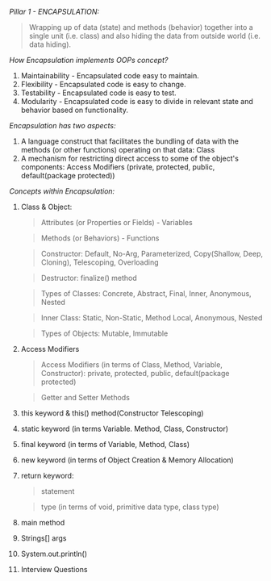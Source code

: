 *Pillar 1 - ENCAPSULATION:*
>Wrapping up of data (state) and methods (behavior) together into a single unit (i.e. class) and also hiding the data from outside world (i.e. data hiding).

_How Encapsulation implements OOPs concept?_
1. Maintainability - Encapsulated code easy to maintain.
2. Flexibility - Encapsulated code is easy to change.
3. Testability - Encapsulated code is easy to test.
4. Modularity - Encapsulated code is easy to divide in relevant state and behavior based on functionality.

_Encapsulation has two aspects:_
1. A language construct that facilitates the bundling of data with the methods (or other functions) operating on that data: Class
2. A mechanism for restricting direct access to some of the object's components: Access Modifiers (private, protected, public, default(package protected))

*Concepts within Encapsulation:*
1. Class & Object:

    > Attributes (or Properties or Fields) - Variables

    > Methods (or Behaviors) - Functions 

    > Constructor: Default, No-Arg, Parameterized, Copy(Shallow, Deep, Cloning), Telescoping, Overloading 

    > Destructor: finalize() method 

    > Types of Classes: Concrete, Abstract, Final, Inner, Anonymous, Nested

    > Inner Class: Static, Non-Static, Method Local, Anonymous, Nested

    > Types of Objects: Mutable, Immutable

2. Access Modifiers
   
    > Access Modifiers (in terms of Class, Method, Variable, Constructor): private, protected, public, default(package protected)
   
    > Getter and Setter Methods
3. this keyword & this() method(Constructor Telescoping)
4. static keyword (in terms Variable. Method, Class, Constructor)
5. final keyword (in terms of Variable, Method, Class)
6. new keyword (in terms of Object Creation & Memory Allocation)
7. return keyword: 

    > statement
   
    > type (in terms of void, primitive data type, class type)
8. main method
9. Strings[] args
10. System.out.println()
11. Interview Questions